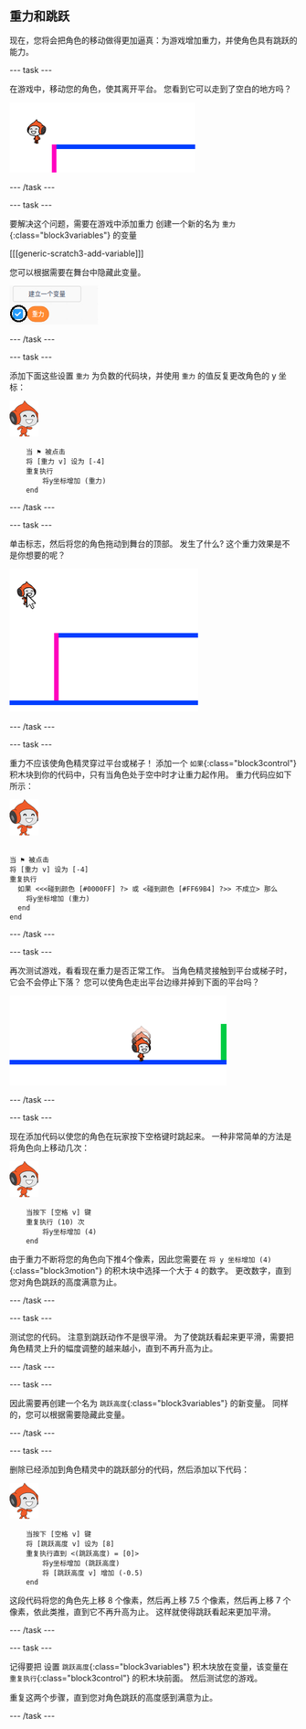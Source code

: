 ## 重力和跳跃

现在，您将会把角色的移动做得更加逼真：为游戏增加重力，并使角色具有跳跃的能力。

--- task ---

在游戏中，移动您的角色，使其离开平台。 您看到它可以走到了空白的地方吗？

![截图](images/dodge-no-gravity.png)

--- /task ---

--- task ---

要解决这个问题，需要在游戏中添加重力 创建一个新的名为 `重力`{:class="block3variables"} 的变量

[[[generic-scratch3-add-variable]]]

您可以根据需要在舞台中隐藏此变量。

![截图](images/dodge-gravity-annotated.png)

--- /task ---

--- task ---

添加下面这些设置 `重力` 为负数的代码块，并使用 `重力` 的值反复更改角色的 y 坐标：

![pico walking sprite](images/pico_walking_sprite.png)

```blocks3
    当 ⚑ 被点击
	将 [重力 v] 设为 [-4]
	重复执行 
  		将y坐标增加 (重力)
	end
```

--- /task ---

--- task ---

单击标志，然后将您的角色拖动到舞台的顶部。 发生了什么? 这个重力效果是不是你想要的呢？

![截图](images/dodge-gravity-drag.png)

--- /task ---

--- task ---

重力不应该使角色精灵穿过平台或梯子！ 添加一个 `如果`{:class="block3control"} 积木块到你的代码中，只有当角色处于空中时才让重力起作用。 重力代码应如下所示：

![pico walking sprite](images/pico_walking_sprite.png)

```blocks3

当 ⚑ 被点击
将 [重力 v] 设为 [-4]
重复执行 
  如果 <<<碰到颜色 [#0000FF] ?> 或 <碰到颜色 [#FF69B4] ?>> 不成立> 那么 
    将y坐标增加 (重力)
  end
end
```

--- /task ---

--- task ---

再次测试游戏，看看现在重力是否正常工作。 当角色精灵接触到平台或梯子时，它会不会停止下落？ 您可以使角色走出平台边缘并掉到下面的平台吗？

![截图](images/dodge-gravity-test.png)

--- /task ---

--- task ---

现在添加代码以使您的角色在玩家按下<kbd>空格</kbd>键时跳起来。 一种非常简单的方法是将角色向上移动几次：

![pico walking sprite](images/pico_walking_sprite.png)

```blocks3
    当按下 [空格 v] 键
	重复执行 (10) 次 
  		将y坐标增加 (4)
	end
```

由于重力不断将您的角色向下推4个像素，因此您需要在 `将 y 坐标增加 (4)`{:class="block3motion"} 的积木块中选择一个大于 `4` 的数字。 更改数字，直到您对角色跳跃的高度满意为止。

--- /task ---

--- task ---

测试您的代码。 注意到跳跃动作不是很平滑。 为了使跳跃看起来更平滑，需要把角色精灵上升的幅度调整的越来越小，直到不再升高为止。

--- /task ---

--- task ---

因此需要再创建一个名为 `跳跃高度`{:class="block3variables"} 的新变量。 同样的，您可以根据需要隐藏此变量。

--- /task ---

--- task ---

删除已经添加到角色精灵中的跳跃部分的代码，然后添加以下代码：

![pico walking sprite](images/pico_walking_sprite.png)

```blocks3
    当按下 [空格 v] 键
	将 [跳跃高度 v] 设为 [8]
	重复执行直到 <(跳跃高度) = [0]> 
  		将y坐标增加 (跳跃高度)
  		将 [跳跃高度 v] 增加 (-0.5)
	end
```

这段代码将您的角色先上移 8 个像素，然后再上移 7.5 个像素，然后再上移 7 个像素，依此类推，直到它不再升高为止。 这样就使得跳跃看起来更加平滑。

--- /task ---

--- task ---

记得要把 设置 `跳跃高度`{:class="block3variables"} 积木块放在变量，该变量在 `重复执行`{:class="block3control"} 的积木块前面。 然后测试您的游戏。

重复这两个步骤，直到您对角色跳跃的高度感到满意为止。

--- /task ---
